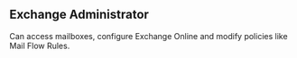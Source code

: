 ## Exchange Administrator

Can access mailboxes, configure Exchange Online and modify policies like Mail Flow Rules.
